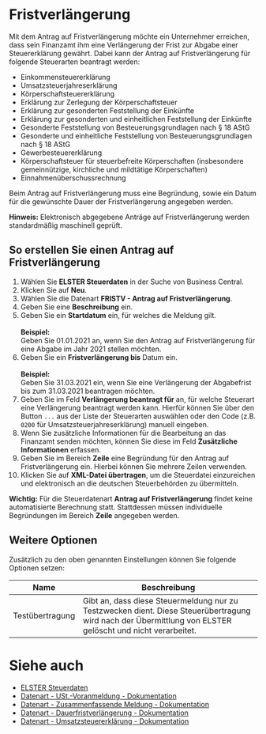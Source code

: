 # Fristverlängerung

Mit dem Antrag auf Fristverlängerung möchte ein Unternehmer erreichen, dass sein Finanzamt ihm eine Verlängerung der Frist zur Abgabe einer Steuererklärung gewährt. Dabei kann der Antrag auf Fristverlängerung für folgende Steuerarten beantragt werden:
- Einkommensteuererklärung
- Umsatzsteuerjahreserklärung
- Körperschaftsteuererklärung
- Erklärung zur Zerlegung der Körperschaftsteuer
- Erklärung zur gesonderten Feststellung der Einkünfte
- Erklärung zur gesonderten und einheitlichen Feststellung der Einkünfte
- Gesonderte Feststellung von Besteuerungsgrundlagen nach § 18 AStG
- Gesonderte und einheitliche Feststellung von Besteuerungsgrundlagen nach § 18 AStG
- Gewerbesteuererklärung
- Körperschaftsteuer für steuerbefreite Körperschaften (insbesondere gemeinnützige, kirchliche und mildtätige Körperschaften)
- Einnahmenüberschussrechnung

Beim Antrag auf Fristverlängerung muss eine Begründung, sowie ein Datum für die gewünschte Dauer der Fristverlängerung angegeben werden.

<div class="alert alert-info">
    <i class="fa-duotone fa-thin fa-lightbulb fa-lg" style="--fa-secondary-color: #00b7c3; --fa-primary-color: #111111;"></i> <strong>Hinweis:</strong> Elektronisch abgegebene Anträge auf Fristverlängerung werden standardmäßig maschinell geprüft.
</div>

## So erstellen Sie einen Antrag auf Fristverlängerung
1. Wählen Sie **ELSTER Steuerdaten** in der Suche von Business Central.
2. Klicken Sie auf **Neu**.
3. Wählen Sie die Datenart **FRISTV - Antrag auf Fristverlängerung**.
4. Geben Sie eine **Beschreibung** ein.
5. Geben Sie ein **Startdatum** ein, für welches die Meldung gilt.<br><br>**Beispiel:**<br>Geben Sie 01.01.2021 an, wenn Sie den Antrag auf Fristverlängerung für eine Abgabe im Jahr 2021 stellen möchten.
6. Geben Sie ein **Fristverlängerung bis** Datum ein.<br><br>**Beispiel:**<br>Geben Sie 31.03.2021 ein, wenn Sie eine Verlängerung der Abgabefrist bis zum 31.03.2021 beantragen möchten.
7. Geben Sie im Feld **Verlängerung beantragt für** an, für welche Steuerart eine Verlängerung beantragt werden kann. Hierfür können Sie über den Button `...` aus der Liste der Steuerarten auswählen oder den Code (z.B. `0200` für Umsatzsteuerjahreserklärung) manuell eingeben.
8. Wenn Sie zusätzliche Informationen für die Bearbeitung an das Finanzamt senden möchten, können Sie diese im Feld **Zusätzliche Informationen** erfassen.
9. Geben Sie im Bereich **Zeile** eine Begründung für den Antrag auf Fristverlängerung ein. Hierbei können Sie mehrere Zeilen verwenden.
10. Klicken Sie auf **XML-Datei übertragen**, um die Steuerdatei einzureichen und elektronisch an die deutschen Steuerbehörden zu übermitteln.

<div class="alert alert-info">
    <i class="fa-duotone fa-thin fa-lightbulb fa-lg" style="--fa-secondary-color: #00b7c3; --fa-primary-color: #111111;"></i> <strong>Wichtig:</strong> Für die Steuerdatenart <b>Antrag auf Fristverlängerung</b> findet keine automatisierte Berechnung statt. Stattdessen müssen individuelle Begründungen im Bereich <b>Zeile</b> angegeben werden.
</div>

## Weitere Optionen
Zusätzlich zu den oben genannten Einstellungen können Sie folgende Optionen setzen:

| Name | Beschreibung |
| --- | --- |
| Testübertragung | Gibt an, dass diese Steuermeldung nur zu Testzwecken dient. Diese Steuerübertragung wird nach der Übermittlung von ELSTER gelöscht und nicht verarbeitet. |

# Siehe auch
- [ELSTER Steuerdaten](elster-tax-statements.md)
- [Datenart - USt.-Voranmeldung - Dokumentation](elster-sales-vat-adv-notification.md)
- [Datenart - Zusammenfassende Meldung - Dokumentation](elster-recapulative-statement.md)
- [Datenart - Dauerfristverlängerung - Dokumentation](elster-permanent-time-limit-extension.md)
- [Datenart - Umsatzsteuererklärung - Dokumentation](elster-annual-vat-return.md)